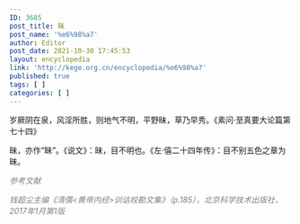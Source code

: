```yaml
---
ID: 3685
post_title: 昧
post_name: '%e6%98%a7'
author: Editor
post_date: 2021-10-30 17:45:53
layout: encyclopedia
link: 'http://kege.org.cn/encyclopedia/%e6%98%a7'
published: true
tags: [ ]
categories: [ ]
---
```

岁厥阴在泉，风淫所胜，则地气不明，平野昧，草乃早秀。《素问·至真要大论篇第七十四》

昧，亦作“眛”。《说文》：昧，目不明也。《左·僖二十四年传》：目不别五色之章为昧。

<span style="color: #808080;"><em>参考文献</em></span>

<span style="color: #808080;"><em>钱超尘主编《清儒&lt;黄帝内经&gt;训诂校勘文集》（p.185），北京科学技术出版社，2017年1月第1版</em></span>